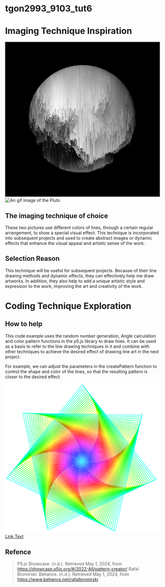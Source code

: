 # tgon2993_9103_tut6
# Imaging Technique Inspiration
![An image of the Pluto](Assets/Pluto.jpg)
![An gif image of the Pluto](Assets/Ø.gif)

## The imaging technique of choice
These two pictures use different colors of lines, through a certain regular arrangement, to show a special visual effect. This technique is incorporated into subsequent projects and used to create abstract images or dynamic effects that enhance the visual appeal and artistic sense of the work.

## Selection Reason
This technique will be useful for subsequent projects. Because of their line drawing methods and dynamic effects, they can effectively help me draw artworks. In addition, they also help to add a unique artistic style and expression to the work, improving the art and creativity of the work.

# Coding Technique Exploration

## How to help
This code example uses the random number generation, Angle calculation and color pattern functions in the p5.js library to draw lines. It can be used as a basis to refer to the line drawing techniques in it and combine with other techniques to achieve the desired effect of drawing line art in the next project.

For example, we can adjust the parameters in the createPattern function to control the shape and color of the lines, so that the resulting pattern is closer to the desired effect.

![An image of Example](Assets/part_2.png)
[Link Text](https://editor.p5js.org/ICantRemember/sketches/QqjpuLphA)

## Refence
> P5.js Showcase. (n.d.). Retrieved May 1, 2024, from https://showcase.p5js.org/#/2022-All/pattern-creator/
> Rafal Bromirski: Behance. (n.d.). Retrieved May 1, 2024, from https://www.behance.net/rafalbromirski

